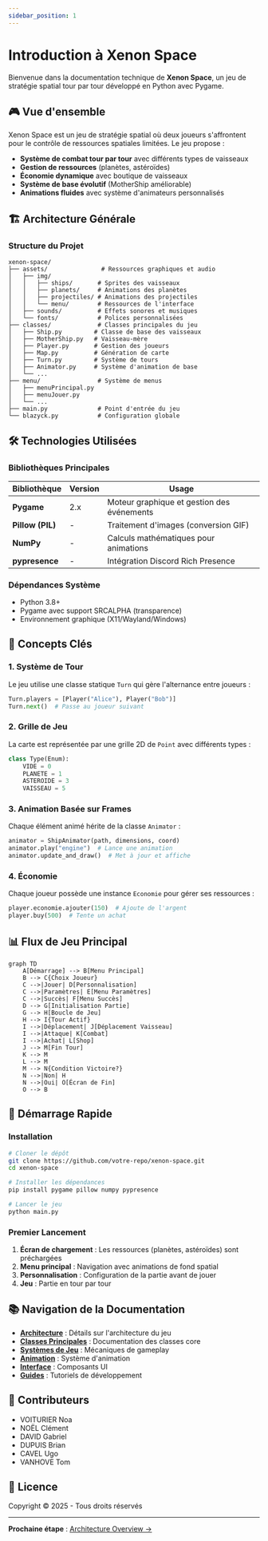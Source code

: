 ```yaml
---
sidebar_position: 1
---
```


# Introduction à Xenon Space

Bienvenue dans la documentation technique de **Xenon Space**, un jeu de stratégie spatial tour par tour développé en Python avec Pygame.

<!-- [img]: Capture d'écran du jeu en action -->

## 🎮 Vue d'ensemble

Xenon Space est un jeu de stratégie spatial où deux joueurs s'affrontent pour le contrôle de ressources spatiales limitées. Le jeu propose :

- **Système de combat tour par tour** avec différents types de vaisseaux
- **Gestion de ressources** (planètes, astéroïdes)
- **Économie dynamique** avec boutique de vaisseaux
- **Système de base évolutif** (MotherShip améliorable)
- **Animations fluides** avec système d'animateurs personnalisés

## 🏗️ Architecture Générale

### Structure du Projet

```
xenon-space/
├── assets/               # Ressources graphiques et audio
│   ├── img/
│   │   ├── ships/       # Sprites des vaisseaux
│   │   ├── planets/     # Animations des planètes
│   │   ├── projectiles/ # Animations des projectiles
│   │   └── menu/        # Ressources de l'interface
│   ├── sounds/          # Effets sonores et musiques
│   └── fonts/           # Polices personnalisées
├── classes/             # Classes principales du jeu
│   ├── Ship.py         # Classe de base des vaisseaux
│   ├── MotherShip.py   # Vaisseau-mère
│   ├── Player.py       # Gestion des joueurs
│   ├── Map.py          # Génération de carte
│   ├── Turn.py         # Système de tours
│   ├── Animator.py     # Système d'animation de base
│   └── ...
├── menu/                # Système de menus
│   ├── menuPrincipal.py
│   ├── menuJouer.py
│   └── ...
├── main.py              # Point d'entrée du jeu
└── blazyck.py           # Configuration globale
```

## 🛠️ Technologies Utilisées

### Bibliothèques Principales

| Bibliothèque | Version | Usage |
|--------------|---------|-------|
| **Pygame** | 2.x | Moteur graphique et gestion des événements |
| **Pillow (PIL)** | - | Traitement d'images (conversion GIF) |
| **NumPy** | - | Calculs mathématiques pour animations |
| **pypresence** | - | Intégration Discord Rich Presence |

### Dépendances Système

- Python 3.8+
- Pygame avec support SRCALPHA (transparence)
- Environnement graphique (X11/Wayland/Windows)

## 🎯 Concepts Clés

### 1. Système de Tour

Le jeu utilise une classe statique `Turn` qui gère l'alternance entre joueurs :

```python
Turn.players = [Player("Alice"), Player("Bob")]
Turn.next()  # Passe au joueur suivant
```

### 2. Grille de Jeu

La carte est représentée par une grille 2D de `Point` avec différents types :

```python
class Type(Enum):
    VIDE = 0
    PLANETE = 1
    ASTEROIDE = 3
    VAISSEAU = 5
```

### 3. Animation Basée sur Frames

Chaque élément animé hérite de la classe `Animator` :

```python
animator = ShipAnimator(path, dimensions, coord)
animator.play("engine")  # Lance une animation
animator.update_and_draw()  # Met à jour et affiche
```

### 4. Économie

Chaque joueur possède une instance `Economie` pour gérer ses ressources :

```python
player.economie.ajouter(150)  # Ajoute de l'argent
player.buy(500)  # Tente un achat
```

## 📊 Flux de Jeu Principal

```mermaid
graph TD
    A[Démarrage] --> B[Menu Principal]
    B --> C{Choix Joueur}
    C -->|Jouer| D[Personnalisation]
    C -->|Paramètres| E[Menu Paramètres]
    C -->|Succès| F[Menu Succès]
    D --> G[Initialisation Partie]
    G --> H[Boucle de Jeu]
    H --> I{Tour Actif}
    I -->|Déplacement| J[Déplacement Vaisseau]
    I -->|Attaque| K[Combat]
    I -->|Achat| L[Shop]
    J --> M[Fin Tour]
    K --> M
    L --> M
    M --> N{Condition Victoire?}
    N -->|Non| H
    N -->|Oui| O[Écran de Fin]
    O --> B
```

## 🚀 Démarrage Rapide

### Installation

```bash
# Cloner le dépôt
git clone https://github.com/votre-repo/xenon-space.git
cd xenon-space

# Installer les dépendances
pip install pygame pillow numpy pypresence

# Lancer le jeu
python main.py
```

### Premier Lancement

1. **Écran de chargement** : Les ressources (planètes, astéroïdes) sont préchargées
2. **Menu principal** : Navigation avec animations de fond spatial
3. **Personnalisation** : Configuration de la partie avant de jouer
4. **Jeu** : Partie en tour par tour

## 📚 Navigation de la Documentation

- **[Architecture](./architecture/overview.md)** : Détails sur l'architecture du jeu
- **[Classes Principales](./core-classes/ship.md)** : Documentation des classes core
- **[Systèmes de Jeu](./game-systems/turn-system.md)** : Mécaniques de gameplay
- **[Animation](./animation/animator.md)** : Système d'animation
- **[Interface](./ui/hud.md)** : Composants UI
- **[Guides](./guides/creating-ships.md)** : Tutoriels de développement

## 🤝 Contributeurs

- VOITURIER Noa
- NOËL Clément  
- DAVID Gabriel
- DUPUIS Brian
- CAVEL Ugo
- VANHOVE Tom

## 📄 Licence

Copyright © 2025 - Tous droits réservés

---

**Prochaine étape** : [Architecture Overview →](./architecture/overview.md)